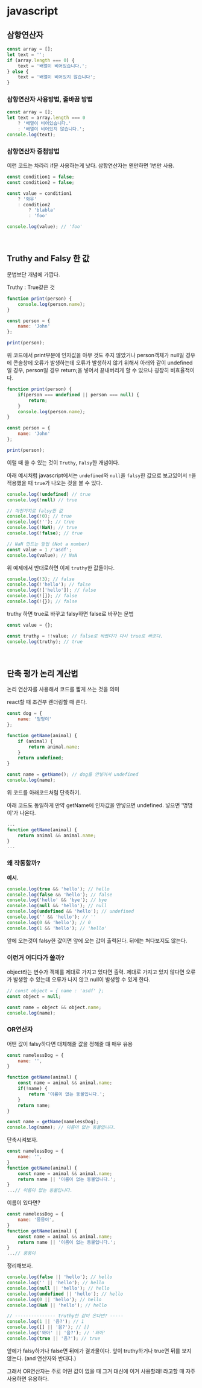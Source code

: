 # javascript

## 삼항연산자

```js
const array = [];
let text = '';
if (array.length === 0) {
    text = '배열이 비어있습니다.';
} else {
    text = '배열이 비어있지 않습니다';
}
```

### 삼항연산자 사용방법, 줄바꿈 방법
```js
const array = [];
let text = array.length === 0 
    ? '배열이 비어있습니다.' 
    : '배열이 비어있지 않습니다.';
console.log(text);
```

### 삼항연산자 중첩방법

이런 코드는 차라리 if문 사용하는게 낫다.
삼항연산자는 왠만하면 1번만 사용.

```js
const condition1 = false;
const condition2 = false;

const value = condition1
    ? '와우'
    : condition2
        ? 'blabla'
        : 'foo'

console.log(value); // 'foo'
```

<br>

## Truthy and Falsy 한 값

문법보단 개념에 가깝다.

Truthy : True같은 것

```js
function print(person) {
    console.log(person.name);
}

const person = {
    name: 'John'
};

print(person);
```

위 코드에서 print부분에 인자값을 아무 것도 주지 않았거나 person객체가 null일 경우에 콘솔창에 오류가 발생하는데 오류가 발생하지 않기 위해서 아래와 같이 undefined일 경우, person일 경우 return;을 넣어서 끝내버리게 할 수 있으나 굉장히 비효율적이다.

```js
function print(person) {
    if(person === undefined || person === null) {
        return;
    }
    console.log(person.name);
}

const person = {
    name: 'John'
};

print(person);
```

이럴 때 쓸 수 있는 것이 `Truthy`, `Falsy`한 개념이다.

아래 예시처럼 javascript에서는 `undefined`와 `null`을 `falsy`한 값으로 보고있어서 `!`을 적용했을 때 `true`가 나오는 것을 볼 수 있다.
```js
console.log(!undefined) // true 
console.log(!null) // true 

// 마찬가지로 falsy한 값
console.log(!0); // true
console.log(!''); // true
console.log(!NaN); // true
console.log(!false); // true

// NaN 만드는 방법 (Not a number)
const value = 1 /'asdf';
console.log(value); // NaN
```

위 예제에서 반대로하면 이제 `truthy`한 값들이다.
```js
console.log(!3); // false
console.log(!'hello'); // false
console.log(!['hello']); // false
console.log(![]); // false
console.log(!{}); // false
```

truthy 하면 true로 바꾸고
falsy하면 false로 바꾸는 문법
```js
const value = {};

const truthy = !!value; // false로 바꿨다가 다시 true로 바꾼다.
console.log(truthy); // true
```

<br>

## 단축 평가 논리 계산법

논리 연산자를 사용해서 코드를 짧게 쓰는 것을 의미

react할 때 조건부 렌더링할 때 쓴다.

```js
const dog = {
    name: '멍멍이'
};

function getName(animal) {
    if (animal) {
        return animal.name;
    }
    return undefined;
}

const name = getName(); // dog를 안넣어서 undefined
console.log(name);
```

위 코드를 아래코드처럼 단축하기.

아래 코드도 동일하게 만약 getName에 인자값을 안넣으면 undefined. 넣으면 '멍멍이'가 나온다.

```js
...
function getName(animal) {
    return animal && animal.name;
}
...
```

### 왜 작동할까?

**예시.**
```js
console.log(true && 'hello'); // hello
console.log(false && 'hello'); // false
console.log('hello' && 'bye'); // bye
console.log(null && 'hello'); // null
console.log(undefined && 'hello'); // undefined
console.log('' && 'hello'); // ''
console.log(0 && 'hello'); // 0
console.log(1 && 'hello'); // 'hello'
```
앞에 오는것이 falsy한 값이면 앞에 오는 값이 출력된다. 
뒤에는 쳐다보지도 않는다.

### 이런거 어디다가 쓸까?

object라는 변수가 객체를 제대로 가지고 있다면 출력.
제대로 가지고 있지 않다면 오류가 발생할 수 있는데 오류가 나지 않고 null이 발생할 수 있게 한다.

```js
// const object = { name : 'asdf' };
const object = null;

const name = object && object.name;
console.log(name);
```

### OR연산자

어떤 값이 falsy하다면 대체해줄 값을 정해줄 떄 매우 유용

```js
const namelessDog = {
    name: '',
}

function getName(animal) {
    const name = animal && animal.name;
    if(!name) {
        return '이름이 없는 동물입니다.';
    }
    return name;
}

const name = getName(namelessDog);
console.log(name); // 이름이 없는 동물입니다.
```

단축시켜보자.

```js
const namelessDog = {
    name: '',
}
function getName(animal) {
    const name = animal && animal.name;
    return name || '이름이 없는 동물입니다.';
}
...// 이름이 없는 동물입니다.
```

이름이 있다면?
```js
const namelessDog = {
    name: '뭉뭉이',
}
function getName(animal) {
    const name = animal && animal.name;
    return name || '이름이 없는 동물입니다.';
}
...// 뭉뭉이
```

정리해보자.

```js
console.log(false || 'hello'); // hello
console.log('' || 'hello'); // hello
console.log(null || 'hello'); // hello
console.log(undefined || 'hello'); // hello
console.log(0 || 'hello'); // hello
console.log(NaN || 'hello'); // hello

// --------------- truthy한 값이 온다면? -----
console.log(1 || '음?'); // 1
console.log([] || '음?'); // []
console.log('와아' || '음?'); // '와아'
console.log(true || '음?'); // true
```

앞에가 falsy하거나 false면 뒤에가 결과물이다.
앞이 truthy하거나 true면 뒤를 보지 않는다.
(and 연산자와 반대다.)

그래서 OR연산자는 주로 어떤 값이 없을 때 그거 대신에
이거 사용할래! 라고할 때 자주 사용하면 유용하다.